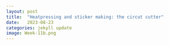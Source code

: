 ```yaml
---
layout: post
title:  "Heatpressing and sticker making: the circut cutter"
date:   2023-08-23 
categories: jekyll update
image: Week-11b.png
---
```



